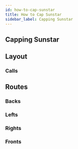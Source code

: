 ```yaml
---
id: how-to-cap-sunstar
title: How to Cap Sunstar
sidebar_label: Capping Sunstar
---
```

## Capping Sunstar
## Layout
### Calls
## Routes
### Backs
### Lefts
### Rights
### Fronts
